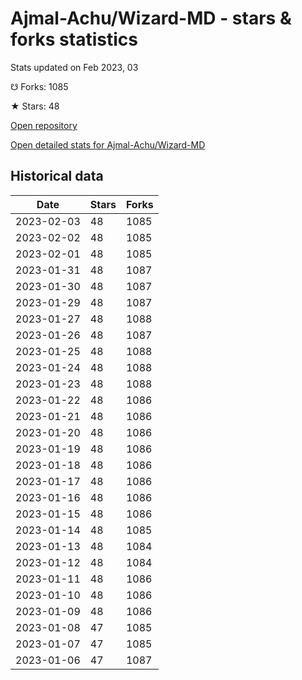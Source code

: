 # Ajmal-Achu/Wizard-MD - stars & forks statistics

Stats updated on Feb 2023, 03

☋ Forks: 1085

★ Stars: 48

[Open repository](https://github.com/Ajmal-Achu/Wizard-MD)

[Open detailed stats for Ajmal-Achu/Wizard-MD](https://reviewgithub.com/rep/Ajmal-Achu/Wizard-MD)

## Historical data
| Date | Stars | Forks |
|------|-------|-------|
| 2023-02-03 | 48 | 1085 | 
| 2023-02-02 | 48 | 1085 | 
| 2023-02-01 | 48 | 1085 | 
| 2023-01-31 | 48 | 1087 | 
| 2023-01-30 | 48 | 1087 | 
| 2023-01-29 | 48 | 1087 | 
| 2023-01-27 | 48 | 1088 | 
| 2023-01-26 | 48 | 1087 | 
| 2023-01-25 | 48 | 1088 | 
| 2023-01-24 | 48 | 1088 | 
| 2023-01-23 | 48 | 1088 | 
| 2023-01-22 | 48 | 1086 | 
| 2023-01-21 | 48 | 1086 | 
| 2023-01-20 | 48 | 1086 | 
| 2023-01-19 | 48 | 1086 | 
| 2023-01-18 | 48 | 1086 | 
| 2023-01-17 | 48 | 1086 | 
| 2023-01-16 | 48 | 1086 | 
| 2023-01-15 | 48 | 1086 | 
| 2023-01-14 | 48 | 1085 | 
| 2023-01-13 | 48 | 1084 | 
| 2023-01-12 | 48 | 1084 | 
| 2023-01-11 | 48 | 1086 | 
| 2023-01-10 | 48 | 1086 | 
| 2023-01-09 | 48 | 1086 | 
| 2023-01-08 | 47 | 1085 | 
| 2023-01-07 | 47 | 1085 | 
| 2023-01-06 | 47 | 1087 | 

